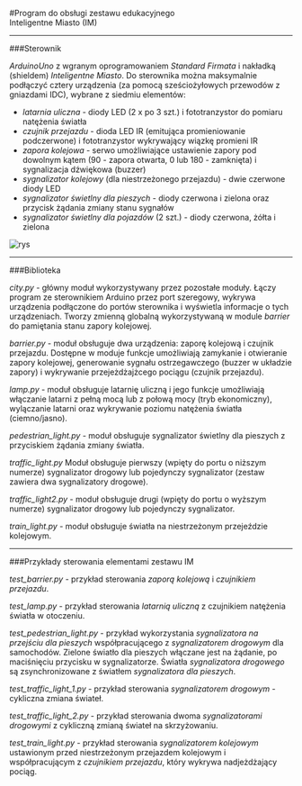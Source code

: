 #Program do obsługi zestawu edukacyjnego<br />Inteligentne Miasto (IM)<hr />
###Sterownik

*ArduinoUno* z wgranym oprogramowaniem *Standard Firmata* i nakładką (shieldem) *Inteligentne Miasto*.
Do sterownika można maksymalnie podłączyć cztery urządzenia (za pomocą sześciożyłowych przewodów z gniazdami IDC), 
wybrane z siedmiu elementów:
* *latarnia uliczna* - diody LED (2 x po 3 szt.) i fototranzystor do pomiaru natężenia światła
* *czujnik przejazdu* - dioda LED IR (emitująca promieniowanie podczerwone) i fototranzystor wykrywający wiązkę promieni IR
* *zapora kolejowa* - serwo umożliwiające ustawienie zapory pod dowolnym kątem (90 - zapora otwarta, 0 lub 180 - zamknięta)
  i sygnalizacja dźwiękowa (buzzer)
* *sygnalizator kolejowy* (dla niestrzeżonego przejazdu) - dwie czerwone diody LED
* *sygnalizator świetlny dla pieszych* - diody czerwona i zielona oraz przycisk żądania zmiany stanu sygnałów
* *sygnalizator świetlny dla pojazdów* (2 szt.) -  diody czerwona, żółta i zielona


![rys](http://www.biblioteka.lesko.pl/gopro/f02_17/001.jpg)

<hr />
###Biblioteka

*city.py* - główny moduł wykorzystywany przez pozostałe moduły. Łączy program ze sterownikiem Arduino przez port szeregowy,
wykrywa urządzenia podłączone do portów sterownika i wyświetla informacje o tych urządzeniach.
Tworzy zmienną globalną wykorzystywaną w module *barrier* do pamiętania stanu zapory kolejowej.

*barrier.py* - moduł obsługuje dwa urządzenia: zaporę kolejową i czujnik przejazdu.
Dostępne w moduje funkcje umożliwiają zamykanie i otwieranie zapory kolejowej, generowanie sygnału
ostrzegawczego (buzzer w układzie zapory) i wykrywanie przejeżdżajżcego pociągu (czujnik przejazdu).

*lamp.py* - moduł obsługuje latarnię uliczną i jego funkcje umożliwiają włączanie latarni z pełną mocą lub z połową mocy
(tryb ekonomiczny), wylączanie latarni oraz wykrywanie poziomu natężenia światła (ciemno/jasno).

*pedestrian_light.py* - moduł obsługuje sygnalizator świetlny dla pieszych z przyciskiem żądania zmiany światła.

*traffic_light.py*
Moduł obsługuje pierwszy (wpięty do portu o niższym numerze) sygnalizator drogowy
lub pojedynczy sygnalizator (zestaw zawiera dwa sygnalizatory drogowe).

*traffic_light2.py* - moduł obsługuje drugi (wpięty do portu o wyższym numerze) sygnalizator drogowy
lub pojedynczy sygnalizator.

*train_light.py* - moduł obsługuje światła na niestrzeżonym przejeździe kolejowym.

<hr />
###Przykłady sterowania elementami zestawu IM

*test_barrier.py* - przykład sterowania *zaporą kolejową* i *czujnikiem przejazdu*.

*test_lamp.py* - przykład sterowania *latarnią uliczną* z czujnikiem natężenia światła w otoczeniu.

*test_pedestrian_light.py* - przykład wykorzystania *sygnalizatora na przejściu dla pieszych* współpracującego z *sygnalizatorem drogowym* dla samochodów. Zielone światło dla pieszych włączane jest na żądanie, po maciśnięciu przycisku w sygnalizatorze. Światła *sygnalizatora drogowego* są zsynchronizowane z światłem *sygnalizatora dla pieszych*.

*test_traffic_light_1.py* - przykład sterowania *sygnalizatorem drogowym* - cykliczna zmiana świateł.

*test_traffic_light_2.py* - przykład sterowania dwoma *sygnalizatorami drogowymi* z cykliczną zmianą świateł na skrzyżowaniu.

*test_train_light.py* - przykład sterowania *sygnalizatorem kolejowym* ustawionym przed niestrzeżonym przejazdem kolejowym i współpracującym  z *czujnikiem przejazdu*, który wykrywa nadjeżdżający pociąg.
